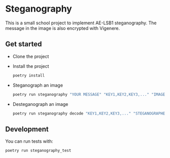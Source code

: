 # Steganography

This is a small school project to implement AE-LSB1 steganography. The message in the image is also encrypted with Vigenere.

## Get started

- Clone the project
- Install the project
  
  ```sh
  poetry install
  ```

- Steganograph an image

  ```sh
  poetry run steganography "YOUR MESSAGE" "KEY1,KEY2,KEY3,..." "IMAGE PATH" "OUTPUT IMAGE PATH"
  ```

- Desteganograph an image

  ```sh
  poetry run steganography decode "KEY1,KEY2,KEY3,..." "STEGANOGRAPHED IMAGE PATH"
  ```

## Development

You can run tests with:

```sh
poetry run steganography_test
```
